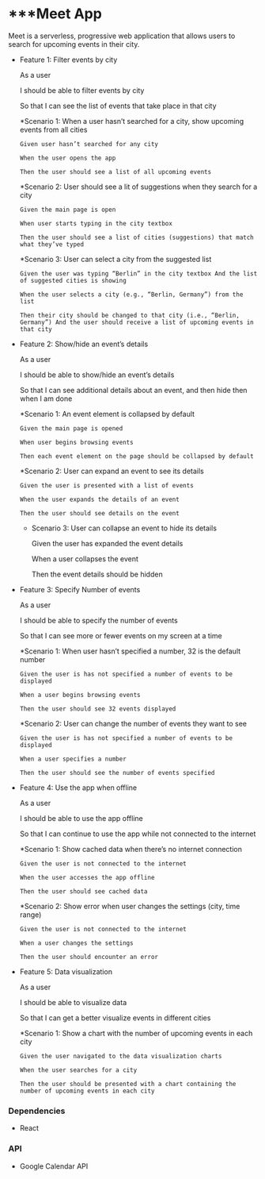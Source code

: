 # ***Meet App 

Meet is a serverless, progressive web application that allows users to search for upcoming events in their city. 

* Feature 1: Filter events by city 

  As a user

  I should be able to filter events by city
  
  So that I can see the list of events that take place in that city
    
    *Scenario 1: When a user hasn’t searched for a city, show upcoming events from all cities

      Given user hasn’t searched for any city

      When the user opens the app

      Then the user should see a list of all upcoming events

    *Scenario 2: User should see a lit of suggestions when they search for a city

      Given the main page is open

      When user starts typing in the city textbox

      Then the user should see a list of cities (suggestions) that match what they’ve typed

    *Scenario 3: User can select a city from the suggested list

      Given the user was typing “Berlin” in the city textbox And the list of suggested cities is showing

      When the user selects a city (e.g., “Berlin, Germany”) from the list

      Then their city should be changed to that city (i.e., “Berlin, Germany”) And the user should receive a list of upcoming events in that city

* Feature 2: Show/hide an event’s details

  As a user

  I should be able to show/hide an event’s details

  So that I can see additional details about an event, and then hide then when I am done

    *Scenario 1: An event element is collapsed by default

      Given the main page is opened

      When user begins browsing events

      Then each event element on the page should be collapsed by default

    *Scenario 2: User can expand an event to see its details

      Given the user is presented with a list of events

      When the user expands the details of an event

      Then the user should see details on the event

    * Scenario 3: User can collapse an event to hide its details

      Given the user has expanded the event details

      When a user collapses the event

      Then the event details should be hidden

* Feature 3: Specify Number of events

  As a user

  I should be able to specify the number of events

  So that I can see more or fewer events on my screen at a time

    *Scenario 1: When user hasn’t specified a number, 32 is the default number

      Given the user is has not specified a number of events to be displayed

      When a user begins browsing events

      Then the user should see 32 events displayed

    *Scenario 2: User can change the number of events they want to see

      Given the user is has not specified a number of events to be displayed

      When a user specifies a number

      Then the user should see the number of events specified

* Feature 4: Use the app when offline

  As a user

  I should be able to use the app offline

  So that I can continue to use the app while not connected to the internet

    *Scenario 1: Show cached data when there’s no internet connection

      Given the user is not connected to the internet

      When the user accesses the app offline

      Then the user should see cached data

    *Scenario 2: Show error when user changes the settings (city, time range)

      Given the user is not connected to the internet

      When a user changes the settings

      Then the user should encounter an error

* Feature 5: Data visualization

  As a user

  I should be able to visualize data

  So that I can get a better visualize events in different cities

    *Scenario 1: Show a chart with the number of upcoming events in each city

      Given the user navigated to the data visualization charts

      When the user searches for a city

      Then the user should be presented with a chart containing the number of upcoming events in each city

### **Dependencies**

* React

### **API**

* Google Calendar API